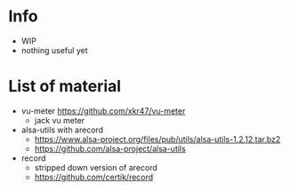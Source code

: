 # Info
- WIP
- nothing useful yet

# List of material
- vu-meter https://github.com/xkr47/vu-meter
  - jack vu meter
- alsa-utils with arecord
  - https://www.alsa-project.org/files/pub/utils/alsa-utils-1.2.12.tar.bz2
  - https://github.com/alsa-project/alsa-utils
- record
  - stripped down version of arecord
  - https://github.com/certik/record
